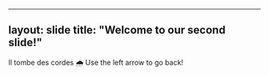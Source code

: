   ---
layout: slide
title: "Welcome to our second slide!"
---
Il tombe des cordes 🌧️
Use the left arrow to go back!
